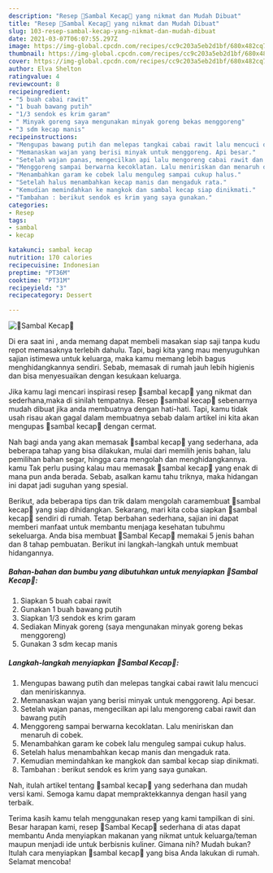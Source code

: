 ```yaml
---
description: "Resep 🌷Sambal Kecap🌷 yang nikmat dan Mudah Dibuat"
title: "Resep 🌷Sambal Kecap🌷 yang nikmat dan Mudah Dibuat"
slug: 103-resep-sambal-kecap-yang-nikmat-dan-mudah-dibuat
date: 2021-03-07T06:07:55.297Z
image: https://img-global.cpcdn.com/recipes/cc9c203a5eb2d1bf/680x482cq70/🌷sambal-kecap🌷-foto-resep-utama.jpg
thumbnail: https://img-global.cpcdn.com/recipes/cc9c203a5eb2d1bf/680x482cq70/🌷sambal-kecap🌷-foto-resep-utama.jpg
cover: https://img-global.cpcdn.com/recipes/cc9c203a5eb2d1bf/680x482cq70/🌷sambal-kecap🌷-foto-resep-utama.jpg
author: Elva Shelton
ratingvalue: 4
reviewcount: 8
recipeingredient:
- "5 buah cabai rawit"
- "1 buah bawang putih"
- "1/3 sendok es krim garam"
- " Minyak goreng saya mengunakan minyak goreng bekas menggoreng"
- "3 sdm kecap manis"
recipeinstructions:
- "Mengupas bawang putih dan melepas tangkai cabai rawit lalu mencuci dan meniriskannya."
- "Memanaskan wajan yang berisi minyak untuk menggoreng. Api besar."
- "Setelah wajan panas, mengecilkan api lalu mengoreng cabai rawit dan bawang putih"
- "Menggoreng sampai berwarna kecoklatan. Lalu meniriskan dan menaruh di cobek."
- "Menambahkan garam ke cobek lalu menguleg sampai cukup halus."
- "Setelah halus menambahkan kecap manis dan mengaduk rata."
- "Kemudian memindahkan ke mangkok dan sambal kecap siap dinikmati."
- "Tambahan : berikut sendok es krim yang saya gunakan."
categories:
- Resep
tags:
- sambal
- kecap

katakunci: sambal kecap 
nutrition: 170 calories
recipecuisine: Indonesian
preptime: "PT36M"
cooktime: "PT31M"
recipeyield: "3"
recipecategory: Dessert

---
```



![🌷Sambal Kecap🌷](https://img-global.cpcdn.com/recipes/cc9c203a5eb2d1bf/680x482cq70/🌷sambal-kecap🌷-foto-resep-utama.jpg)

Di era  saat ini , anda memang dapat membeli masakan siap saji tanpa kudu repot memasaknya terlebih dahulu. Tapi, bagi kita yang mau menyuguhkan sajian istimewa untuk keluarga, maka kamu memang lebih bagus menghidangkannya sendiri. Sebab, memasak di rumah jauh lebih higienis dan bisa menyesuaikan dengan kesukaan keluarga.

Jika kamu lagi mencari inspirasi resep 🌷sambal kecap🌷 yang nikmat dan sederhana,maka di sinilah tempatnya. Resep 🌷sambal kecap🌷  sebenarnya mudah dibuat jika anda membuatnya dengan hati-hati. Tapi, kamu tidak usah risau akan gagal dalam membuatnya 
sebab dalam artikel ini kita akan mengupas 🌷sambal kecap🌷 dengan cermat.  



Nah bagi anda yang akan memasak 🌷sambal kecap🌷 yang sederhana, ada beberapa tahap yang bisa dilakukan, mulai dari memilih jenis bahan, lalu pemilihan bahan segar, hingga cara mengolah dan menghidangkannya. kamu Tak perlu pusing kalau mau memasak 🌷sambal kecap🌷 yang enak di mana pun anda berada. Sebab, asalkan kamu  tahu triknya, maka hidangan ini dapat jadi suguhan yang spesial.

Berikut, ada beberapa tips dan trik dalam mengolah caramembuat 🌷sambal kecap🌷 yang siap dihidangkan. Sekarang, mari kita coba siapkan 🌷sambal kecap🌷 sendiri di rumah. Tetap berbahan sederhana, sajian ini dapat memberi manfaat untuk membantu menjaga kesehatan tubuhmu sekeluarga. Anda bisa membuat 🌷Sambal Kecap🌷 memakai 5 jenis bahan dan 8 tahap pembuatan. Berikut ini langkah-langkah untuk membuat hidangannya.

<!--inarticleads1-->

##### Bahan-bahan dan bumbu yang dibutuhkan untuk menyiapkan 🌷Sambal Kecap🌷:

1. Siapkan 5 buah cabai rawit
1. Gunakan 1 buah bawang putih
1. Siapkan 1/3 sendok es krim garam
1. Sediakan  Minyak goreng (saya mengunakan minyak goreng bekas menggoreng)
1. Gunakan 3 sdm kecap manis




<!--inarticleads2-->

##### Langkah-langkah menyiapkan 🌷Sambal Kecap🌷:

1. Mengupas bawang putih dan melepas tangkai cabai rawit lalu mencuci dan meniriskannya.
1. Memanaskan wajan yang berisi minyak untuk menggoreng. Api besar.
1. Setelah wajan panas, mengecilkan api lalu mengoreng cabai rawit dan bawang putih
1. Menggoreng sampai berwarna kecoklatan. Lalu meniriskan dan menaruh di cobek.
1. Menambahkan garam ke cobek lalu menguleg sampai cukup halus.
1. Setelah halus menambahkan kecap manis dan mengaduk rata.
1. Kemudian memindahkan ke mangkok dan sambal kecap siap dinikmati.
1. Tambahan : berikut sendok es krim yang saya gunakan.




Nah, itulah artikel tentang  🌷sambal kecap🌷  yang sederhana dan mudah versi kami. Semoga kamu dapat mempraktekkannya dengan hasil yang terbaik. 

Terima kasih kamu telah menggunakan resep yang kami tampilkan di sini. Besar harapan kami, resep  🌷Sambal Kecap🌷 sederhana di atas dapat membantu Anda menyiapkan makanan yang nikmat untuk keluarga/teman maupun menjadi ide untuk berbisnis kuliner. Gimana nih? Mudah bukan? Itulah cara menyiapkan 🌷sambal kecap🌷 yang bisa Anda lakukan di rumah. Selamat mencoba!

